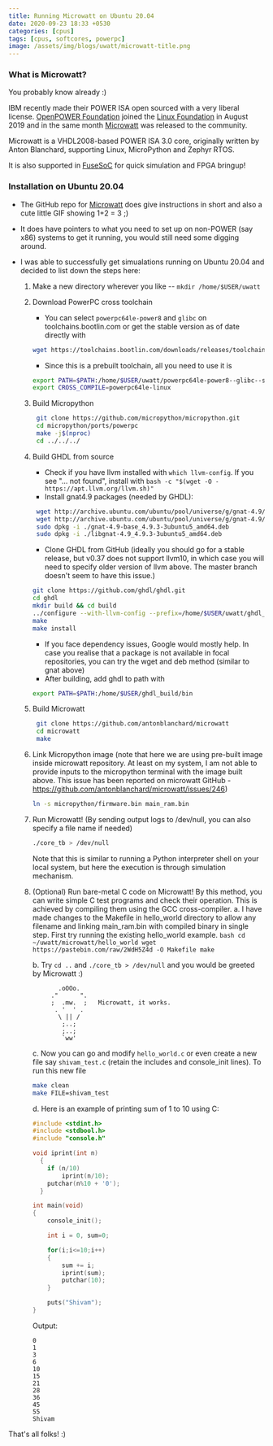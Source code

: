 ```yaml
---
title: Running Microwatt on Ubuntu 20.04
date: 2020-09-23 18:33 +0530
categories: [cpus]
tags: [cpus, softcores, powerpc]
image: /assets/img/blogs/uwatt/microwatt-title.png
---
```



### What is Microwatt?

You probably know already :)

IBM recently made their POWER ISA open sourced with a very liberal license.
[OpenPOWER Foundation](https://en.wikipedia.org/wiki/OpenPOWER_Foundation) joined the [Linux Foundation](https://en.wikipedia.org/wiki/Linux_Foundation) in August 2019 and in the same month [Microwatt](https://github.com/antonblanchard/microwatt) was released to the community.

Microwatt is a VHDL2008-based POWER ISA 3.0 core, originally written by Anton Blanchard, supporting Linux, MicroPython and Zephyr RTOS.

It is also supported in [FuseSoC](https://github.com/olofk/fusesoc) for quick simulation and FPGA bringup!

### Installation on Ubuntu 20.04

- The GitHub repo for [Microwatt](https://github.com/antonblanchard/microwatt) does give instructions in short and also a cute little GIF showing 1+2 = 3 ;)

- It does have pointers to what you need to set up on non-POWER (say x86) systems to get it running, you would still need some digging around.

- I was able to successfully get simualations running on Ubuntu 20.04 and decided to list down the steps here:
    1.  Make a new directory wherever you like -- `mkdir /home/$USER/uwatt`
   
    2.  Download PowerPC cross toolchain
        - You can select `powerpc64le-power8` and `glibc` on toolchains.bootlin.com or 
        get the stable version as of date directly with
        ```bash 
        wget https://toolchains.bootlin.com/downloads/releases/toolchains/powerpc64le-power8/tarballs/powerpc64le-power8--glibc--stable-2020.02-2.tar.bz2
        ```

        - Since this is a prebuilt toolchain, all you need to use it is 
        ```bash
        export PATH=$PATH:/home/$USER/uwatt/powerpc64le-power8--glibc--stable-2020.02-2.tar.bz2
        export CROSS_COMPILE=powerpc64le-linux
        ```
    3. Build Micropython
       ```bash
        git clone https://github.com/micropython/micropython.git
        cd micropython/ports/powerpc
        make -j$(nproc)
        cd ../../../
       ```
    4. Build GHDL from source
       - Check if you have llvm installed with `which llvm-config`. 
       If you see "... not found", install with `bash -c "$(wget -O - https://apt.llvm.org/llvm.sh)"`
       - Install gnat4.9 packages (needed by GHDL): 
       ```bash
        wget http://archive.ubuntu.com/ubuntu/pool/universe/g/gnat-4.9/gnat-4.9-base_4.9.3-3ubuntu5_amd64.deb
        wget http://archive.ubuntu.com/ubuntu/pool/universe/g/gnat-4.9/libgnat-4.9_4.9.3-3ubuntu5_amd64.deb
        sudo dpkg -i ./gnat-4.9-base_4.9.3-3ubuntu5_amd64.deb
        sudo dpkg -i ./libgnat-4.9_4.9.3-3ubuntu5_amd64.deb
       ```
       - Clone GHDL from GitHub
        (ideally you should go for a stable release, but v0.37 does not support llvm10, in which case you will need to specify older version of llvm above. The master branch doesn't seem to have this issue.) 
       ```bash 
       git clone https://github.com/ghdl/ghdl.git
       cd ghdl
       mkdir build && cd build
       ../configure --with-llvm-config --prefix=/home/$USER/uwatt/ghdl_build
       make
       make install
       ```
       - If you face dependency issues, Google would mostly help. In case you realise that a package is not available in focal repositories, you can try the wget and deb method (similar to gnat above)
       - After building, add ghdl to path with 
       ```bash
       export PATH=$PATH:/home/$USER/ghdl_build/bin
       ```

    5. Build Microwatt
       ```bash
        git clone https://github.com/antonblanchard/microwatt
        cd microwatt
        make
       ```

    6. Link Micropython image
    (note that here we are using pre-built image inside microwatt repository. At least on my system, I am not able to provide inputs to the micropython terminal with the image built above.
    This issue has been reported on microwatt GitHub - https://github.com/antonblanchard/microwatt/issues/246)

        ```bash
        ln -s micropython/firmware.bin main_ram.bin
        ```

    7. Run Microwatt!
    (By sending output logs to /dev/null, you can also specify a file name if needed)
        ```bash
        ./core_tb > /dev/null
        ```
        Note that this is similar to running a Python interpreter shell on your local system, but here the execution is through simulation mechanism.

    8. (Optional) Run bare-metal C code on Microwatt!
    By this method, you can write simple C test programs and check their operation. This is achieved by compiling them using the GCC cross-compiler. 
        a. I have made changes to the Makefile in hello_world directory to allow any filename and linking main_ram.bin with compiled binary in single step. First try running the existing hello_world example.
            ```bash
              cd ~/uwatt/microwatt/hello_world
              wget https://pastebin.com/raw/2WdH5Z4d -O Makefile
              make
            ```

        b. Try `cd ..` and `./core_tb > /dev/null` and you would be greeted by Microwatt :)
        ```
               .oOOo.     
             ."      ". 
             ;  .mw.  ;   Microwatt, it works.
              . '  ' .    
               \ || /    
                ;..;      
                ;..;      
                `ww'   
        ```

        c. Now you can go and modify `hello_world.c` or even create a new file say `shivam_test.c` (retain the includes and console_init lines).
        To run this new file 
        ```bash
        make clean
        make FILE=shivam_test
        ```
        
        d. Here is an example of printing sum of 1 to 10 using C:
        ```c
        #include <stdint.h>
        #include <stdbool.h>
        #include "console.h"

        void iprint(int n)
          { 
            if (n/10)
                iprint(n/10);
            putchar(n%10 + '0');
          }

        int main(void)
        {
            console_init();

            int i = 0, sum=0;

            for(i;i<=10;i++)
            {
                sum += i;
                iprint(sum);
                putchar(10);
            }

            puts("Shivam");
        }
        ```

        Output:
        ```
        0
        1
        3
        6
        10
        15
        21
        28
        36
        45
        55
        Shivam
        ```
       
That's all folks! :)
